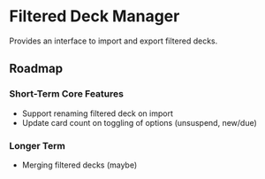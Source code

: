 # Filtered Deck Manager
Provides an interface to import and export filtered decks.

## Roadmap
### Short-Term Core Features
* Support renaming filtered deck on import
* Update card count on toggling of options (unsuspend, new/due)

### Longer Term
* Merging filtered decks (maybe)